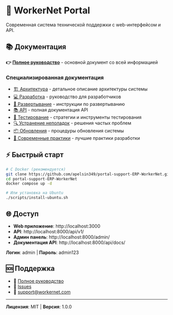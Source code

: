 # 🚀 WorkerNet Portal

Современная система технической поддержки с web-интерфейсом и API.

## 📚 Документация

**👉 [Полное руководство](WORKERNET_PORTAL_GUIDE.md)** - основной документ со всей информацией

### Специализированная документация

- [🏗️ Архитектура](АРХИТЕКТУРА.md) - детальное описание архитектуры системы
- [💻 Разработка](РАЗРАБОТКА.md) - руководство для разработчиков
- [🔧 Развертывание](РАЗВЕРТЫВАНИЕ.md) - инструкции по развертыванию
- [📚 API](API_ДОКУМЕНТАЦИЯ.md) - полная документация API
- [🧪 Тестирование](ТЕСТИРОВАНИЕ.md) - стратегии и инструменты тестирования
- [🔍 Устранение неполадок](УСТРАНЕНИЕ_НЕПОЛАДОК.md) - решения частых проблем
- [📦 Обновления](ОБНОВЛЕНИЯ.md) - процедуры обновления системы
- [🎯 Современные практики](СОВРЕМЕННЫЕ_ПРАКТИКИ.md) - лучшие практики разработки

## ⚡ Быстрый старт

```bash
# С Docker (рекомендуется)
git clone https://github.com/apelsin349/portal-support-ERP-WorkerNet.git
cd portal-support-ERP-WorkerNet
docker compose up -d

# Или установка на Ubuntu
./scripts/install-ubuntu.sh
```

## 🌐 Доступ

- **Web приложение**: http://localhost:3000
- **API**: http://localhost:8000/api/v1/
- **Админ панель**: http://localhost:8000/admin/
- **Документация API**: http://localhost:8000/api/docs/

**Логин**: admin | **Пароль**: admin123

## 🆘 Поддержка

- 📖 [Полное руководство](WORKERNET_PORTAL_GUIDE.md)
- 🐛 [Issues](https://github.com/apelsin349/portal-support-ERP-WorkerNet/issues)
- 📧 support@workernet.com

---

**Лицензия**: MIT | **Версия**: 1.0.0
